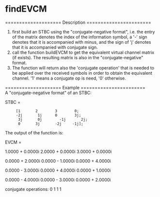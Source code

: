 # findEVCM

==================== Description =======================
1. first build an STBC using the "conjugate-negative format", i.e. the
   entry of the matrix denotes the index of the information symbol, a
   '-' sign denotes that it is accompanied with minus, and the sign of 'j'
   denotes that it is accompanied with conjugate sign.
2. call the function buildEVCM to get the equivalent virtual channel
   matrix (if exists). The resulting matrix is also in the
   "conjugate-negative" format.
3. The function will return also the 'conjugate operation' that is needed
   to be applied over the received symbols in order to obtain the
   equivalent channel.
   '1' means a conjugate op is need, '0' otherwise.
   
==================== Example =======================   
A "conjugate-negative format" of an STBC:

STBC = 
         
         [1       2        3        0;
         -2j       1j      0        3j;
          3j       0j        -1j       2j;
          0       3j       -2j     -1j];
         
The output of the function is:
 
EVCM = 

   1.0000 + 0.0000i   2.0000 + 0.0000i   3.0000 + 0.0000i   
   
   0.0000 + 2.0000i   0.0000 - 1.0000i   0.0000 + 4.0000i
   
   0.0000 - 3.0000i   0.0000 + 4.0000i   0.0000 + 1.0000i
   
   0.0000 - 4.0000i   0.0000 - 3.0000i   0.0000 + 2.0000i

conjugate operations:
     0
     1
     1
     1
